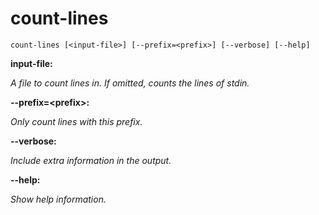 # count-lines

<!-- Generated by swift-argument-parser -->

```
count-lines [<input-file>] [--prefix=<prefix>] [--verbose] [--help]
```

**input-file:**

*A file to count lines in. If omitted, counts the lines of stdin.*


**--prefix=\<prefix\>:**

*Only count lines with this prefix.*


**--verbose:**

*Include extra information in the output.*


**--help:**

*Show help information.*
